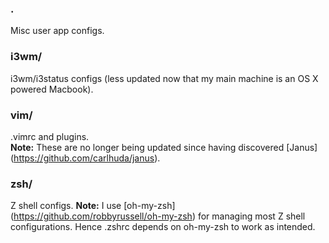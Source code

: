 ### .
Misc user app configs.

### i3wm/
i3wm/i3status configs (less updated now that my main machine is an OS X powered Macbook).

### vim/
.vimrc and plugins.<br />
__Note:__ These are no longer being updated since having discovered [Janus] (https://github.com/carlhuda/janus).

### zsh/
Z shell configs.
__Note:__ I use [oh-my-zsh] (https://github.com/robbyrussell/oh-my-zsh)
for managing most Z shell configurations. Hence .zshrc depends on
oh-my-zsh to work as intended.

